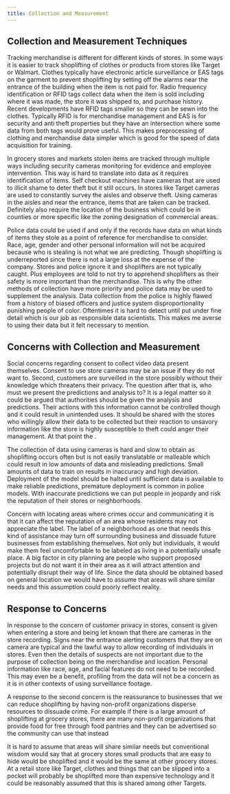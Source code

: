 ```yaml
---
title: Collection and Measurement
---
```


## Collection and Measurement Techniques

Tracking merchandise is different for different kinds of stores. In some ways it is easier to track shoplifting of clothes or products from stores like Target or Walmart. Clothes typically have electronic article surveillance or EAS tags on the garment to prevent shoplifting by setting off the alarms near the entrance of the building when the item is not paid for. Radio frequency identification or RFID tags collect data when the item is sold including where it was made, the store it was shipped to, and purchase history. Recent developments have RFID tags smaller so they can be sewn into the clothes. Typically RFID is for merchandise management and EAS is for security and anti theft properties but they have an intersection where some data from both tags would prove useful.  This makes preprocessing of clothing and merchandise data simpler which is good for the speed of data acquisition for training.

In grocery stores and markets stolen items are tracked through multiple ways including security cameras monitoring for evidence and employee intervention. This way is hard to translate into data as it requires identification of items. Self checkout machines have cameras that are used to illicit shame to deter theft but it still occurs. In stores like Target cameras are used to constantly survey the aisles and observe theft. Using cameras in the aisles and near the entrance, items that are taken can be tracked. Definitely also require the location of the business which could be in counties or more specific like the zoning designation of commercial areas. 

Police data could be used if and only if the records have data on what kinds of items they stole as a point of reference for merchandise to consider. Race, age, gender and other personal information will not be acquired because who is stealing is not what we are predicting. Though shoplifting is underreported since there is not a large loss at the expense of the company. Stores and police ignore it and shoplifters are not typically caught. Plus employees are told to not try to apprehend shoplifters as their safety is more important than the merchandise. This is why the other methods of collection have more priority and police data may be used to supplement the analysis. Data collection from the police is highly flawed from a history of biased officers and justice system disproportionality punishing people of color. Oftentimes it is hard to detect until put under fine detail which is our job as responsible data scientists. This makes me averse to using their data but it felt necessary to mention. 


## Concerns with Collection and Measurement 

Social concerns regarding consent to collect video data present themselves. Consent to use store cameras may be an issue if they do not want to. Second, customers are surveilled in the store possibly without their knowledge which threatens their privacy. The question after that is, who must we present the predictions and analysis to? It is a legal matter so it could be argued that authorities should be given the analysis and predictions. Their actions with this information cannot be controlled though and it could result in unintended uses. It should be shared with the stores who willingly allow their data to be collected but their reaction to unsavory information like the store is highly susceptible to theft could anger their management. At that point the .

The collection of data using cameras is hard and slow to obtain as shoplifting occurs often but is not easily translatable or malleable which could result in low amounts of data and misleading predictions. Small amounts of data to train on results in inaccuracy and high deviation. Deployment of the model should be halted until sufficient data is available to make reliable predictions, premature deployment is common in police models. With inaccurate predictions we can put people in jeopardy and risk the reputation of their stores or neighborhoods.

Concern with locating areas where crimes occur and communicating it is that it can affect the reputation of an area whose residents may not appreciate the label. The label of a neighborhood as one that needs this kind of assistance may turn off surrounding business and dissuade future businesses from establishing themselves. Not only but individuals, it would make them feel uncomfortable to be labeled as living in a potentially unsafe place. A big factor in city planning are people who support proposed projects but do not want it in their area as it will attract attention and potentially disrupt their way of life. Since the data should be obtained based on general location we would have to assume that areas will share similar needs and this assumption could poorly reflect reality. 


## Response to Concerns

In response to the concern of customer privacy in stores, consent is given when entering a store and being let known that there are cameras in the store recording. Signs near the entrance alerting customers that they are on camera are typical and the lawful way to allow recording of individuals in stores. Even then the details of suspects are not important due to the purpose of collection being on the merchandise and location. Personal information like race, age, and facial features do not need to be recorded. This may even be a benefit, profiling from the data will not be a concern as it is in other contexts of using surveillance footage.
	
	

A response to the second concern is the reassurance to businesses that we can reduce shoplifting by having non-profit organizations disperse resources to dissuade crime. For example if there is a large amount of shoplifting at grocery stores, there are many non-profit organizations that provide food for free through food pantries and they can be advertised so the community can use that instead

It is hard to assume that areas will share similar needs but conventional wisdom would say that at grocery stores small products that are easy to hide would be shoplifted and it would be the same at other grocery stores. At a retail store like Target, clothes and things that can be slipped into a pocket will probably be shoplifted more than expensive technology and it could be reasonably assumed that this is shared among other Targets. 
